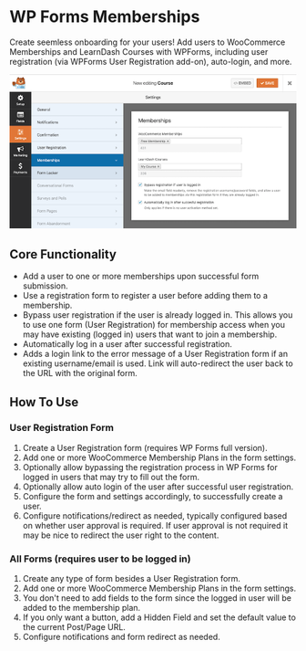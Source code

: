 # WP Forms Memberships
Create seemless onboarding for your users! Add users to WooCommerce Memberships and LearnDash Courses with WPForms, including user registration (via WPForms User Registration add-on), auto-login, and more.

![Memberships settings field](assets/images/field.png)

## Core Functionality
* Add a user to one or more memberships upon successful form submission.
* Use a registration form to register a user before adding them to a membership.
* Bypass user registration if the user is already logged in. This allows you to use one form (User Registration) for membership access when you may have existing (logged in) users that want to join a membership.
* Automatically log in a user after successful registration.
* Adds a login link to the error message of a User Registration form if an existing username/email is used. Link will auto-redirect the user back to the URL with the original form.

## How To Use

### User Registration Form
1. Create a User Registration form (requires WP Forms full version).
1. Add one or more WooCommerce Membership Plans in the form settings.
1. Optionally allow bypassing the registration process in WP Forms for logged in users that may try to fill out the form.
1. Optionally allow auto login of the user after successful user registration.
1. Configure the form and settings accordingly, to successfully create a user.
1. Configure notifications/redirect as needed, typically configured based on whether user approval is required. If user approval is not required it may be nice to redirect the user right to the content.

### All Forms (requires user to be logged in)
1. Create any type of form besides a User Registration form.
1. Add one or more WooCommerce Membership Plans in the form settings.
1. You don't need to add fields to the form since the logged in user will be added to the membership plan.
1. If you only want a button, add a Hidden Field and set the default value to the current Post/Page URL.
1. Configure notifications and form redirect as needed.
